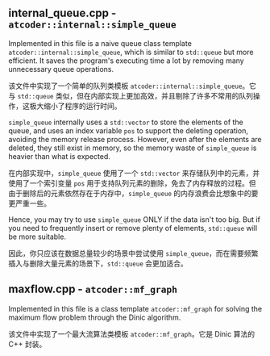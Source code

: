 ## internal_queue.cpp - `atcoder::internal::simple_queue`

Implemented in this file is a naive queue class template `atcoder::internal::simple_queue`, which is similar to `std::queue` but more efficient. It saves the program's executing time a lot by removing many unnecessary queue operations.

该文件中实现了一个简单的队列类模板 `atcoder::internal::simple_queue`。它与 `std::queue` 类似，但在内部实现上更加高效，并且剔除了许多不常用的队列操作，这极大缩小了程序的运行时间。

`simple_queue` internally uses a `std::vector` to store the elements of the queue, and uses an index variable `pos` to support the deleting operation, avoiding the memory release process. However, even after the elements are deleted, they still exist in memory, so the memory waste of `simple_queue` is heavier than what is expected.

在内部实现中，`simple_queue` 使用了一个 `std::vector` 来存储队列中的元素，并使用了一个索引变量 `pos` 用于支持队列元素的删除，免去了内存释放的过程。但由于删除后的元素依然存在于内存中，`simple_queue` 的内存浪费会比想象中的要更严重一些。

Hence, you may try to use `simple_queue` ONLY if the data isn't too big. But if you need to frequently insert or remove plenty of elements, `std::queue` will be more suitable. 

因此，你只应该在数据总量较少的场景中尝试使用 `simple_queue`，而在需要频繁插入与删除大量元素的场景下，`std::queue` 会更加适合。

## maxflow.cpp - `atcoder::mf_graph`

Implemented in this file is a class template `atcoder::mf_graph` for solving the maximum flow problem through the Dinic algorithm.

该文件中实现了一个最大流算法类模板 `atcoder::mf_graph`。它是 Dinic 算法的 C++ 封装。


